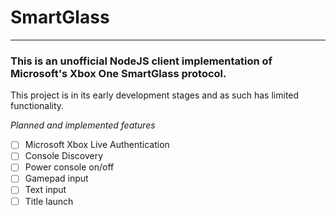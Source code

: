 # SmartGlass
---
### This is an unofficial NodeJS client implementation of Microsoft's Xbox One SmartGlass protocol.

This project is in its early development stages and as such has limited functionality.

*Planned and implemented features*

- [ ] Microsoft Xbox Live Authentication
- [ ] Console Discovery
- [ ] Power console on/off
- [ ] Gamepad input
- [ ] Text input
- [ ] Title launch
